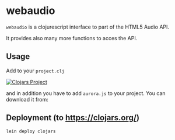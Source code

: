 webaudio
=======

`webaudio` is a clojurescript interface to part of the HTML5 Audio API.

It provides also many more functions to acces the API.

Usage
-----
Add to your `project.clj`

[![Clojars Project](http://clojars.org/viebel/webaudio/latest-version.svg)](http://clojars.org/viebel/webaudio)

and in addition you have to add `aurora.js` to your project.
You can download it from: 

Deployment (to https://clojars.org/)
------------------------------------
```
lein deploy clojars
```
